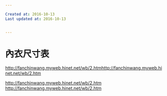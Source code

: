 ```yaml
---

Created at: 2016-10-13
Last updated at: 2016-10-13


---
```


# 內衣尺寸表


<http://fanchinwang.myweb.hinet.net/wb/2.htm><http://fanchinwang.myweb.hinet.net/wb/2.htm>

<http://fanchinwang.myweb.hinet.net/wb/2.htm>
<http://fanchinwang.myweb.hinet.net/wb/2.htm>

